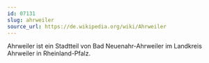 ```yaml
---
id: 07131
slug: ahrweiler
source_url: https://de.wikipedia.org/wiki/Ahrweiler
---
```


Ahrweiler ist ein Stadtteil von Bad Neuenahr-Ahrweiler im Landkreis Ahrweiler in Rheinland-Pfalz.
